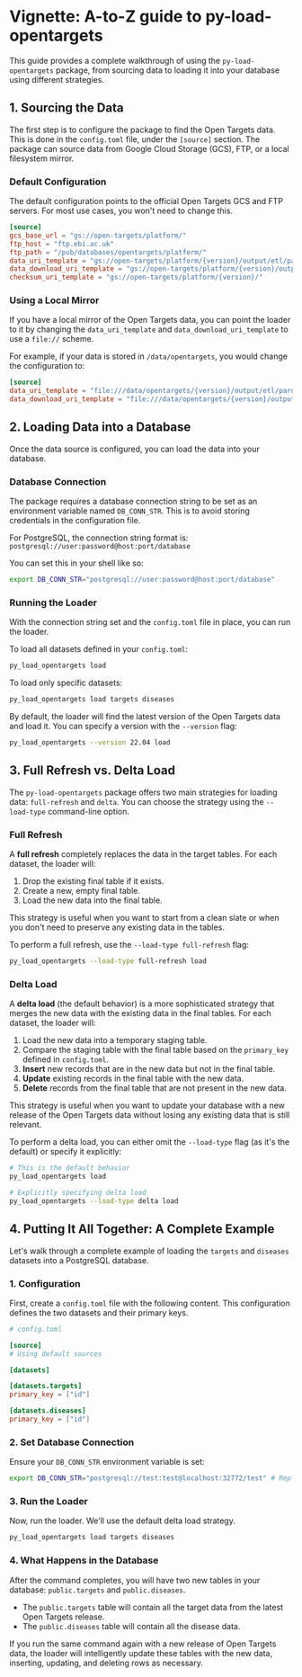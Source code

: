 # Vignette: A-to-Z guide to py-load-opentargets

This guide provides a complete walkthrough of using the `py-load-opentargets`
package, from sourcing data to loading it into your database using different
strategies.

## 1. Sourcing the Data

The first step is to configure the package to find the Open Targets data. This is
done in the `config.toml` file, under the `[source]` section. The package can
source data from Google Cloud Storage (GCS), FTP, or a local filesystem mirror.

### Default Configuration

The default configuration points to the official Open Targets GCS and FTP servers.
For most use cases, you won't need to change this.

```toml
[source]
gcs_base_url = "gs://open-targets/platform/"
ftp_host = "ftp.ebi.ac.uk"
ftp_path = "/pub/databases/opentargets/platform/"
data_uri_template = "gs://open-targets/platform/{version}/output/etl/parquet/{dataset_name}"
data_download_uri_template = "gs://open-targets/platform/{version}/output/etl/parquet/{dataset_name}"
checksum_uri_template = "gs://open-targets/platform/{version}/"
```

### Using a Local Mirror

If you have a local mirror of the Open Targets data, you can point the loader to
it by changing the `data_uri_template` and `data_download_uri_template` to use a `file://` scheme.

For example, if your data is stored in `/data/opentargets`, you would change
the configuration to:

```toml
[source]
data_uri_template = "file:///data/opentargets/{version}/output/etl/parquet/{dataset_name}"
data_download_uri_template = "file:///data/opentargets/{version}/output/etl/parquet/{dataset_name}"
```

## 2. Loading Data into a Database

Once the data source is configured, you can load the data into your database.

### Database Connection

The package requires a database connection string to be set as an environment
variable named `DB_CONN_STR`. This is to avoid storing credentials in the
configuration file.

For PostgreSQL, the connection string format is:
`postgresql://user:password@host:port/database`

You can set this in your shell like so:

```bash
export DB_CONN_STR="postgresql://user:password@host:port/database"
```

### Running the Loader

With the connection string set and the `config.toml` file in place, you can run
the loader.

To load all datasets defined in your `config.toml`:

```bash
py_load_opentargets load
```

To load only specific datasets:

```bash
py_load_opentargets load targets diseases
```

By default, the loader will find the latest version of the Open Targets data and
load it. You can specify a version with the `--version` flag:

```bash
py_load_opentargets --version 22.04 load
```

## 3. Full Refresh vs. Delta Load

The `py-load-opentargets` package offers two main strategies for loading data:
`full-refresh` and `delta`. You can choose the strategy using the `--load-type`
command-line option.

### Full Refresh

A **full refresh** completely replaces the data in the target tables. For each
dataset, the loader will:
1.  Drop the existing final table if it exists.
2.  Create a new, empty final table.
3.  Load the new data into the final table.

This strategy is useful when you want to start from a clean slate or when you
don't need to preserve any existing data in the tables.

To perform a full refresh, use the `--load-type full-refresh` flag:

```bash
py_load_opentargets --load-type full-refresh load
```

### Delta Load

A **delta load** (the default behavior) is a more sophisticated strategy that
merges the new data with the existing data in the final tables. For each dataset,
the loader will:
1.  Load the new data into a temporary staging table.
2.  Compare the staging table with the final table based on the `primary_key`
    defined in `config.toml`.
3.  **Insert** new records that are in the new data but not in the final table.
4.  **Update** existing records in the final table with the new data.
5.  **Delete** records from the final table that are not present in the new data.

This strategy is useful when you want to update your database with a new release
of the Open Targets data without losing any existing data that is still relevant.

To perform a delta load, you can either omit the `--load-type` flag (as it's the
default) or specify it explicitly:

```bash
# This is the default behavior
py_load_opentargets load

# Explicitly specifying delta load
py_load_opentargets --load-type delta load
```

## 4. Putting It All Together: A Complete Example

Let's walk through a complete example of loading the `targets` and `diseases`
datasets into a PostgreSQL database.

### 1. Configuration

First, create a `config.toml` file with the following content. This configuration
defines the two datasets and their primary keys.

```toml
# config.toml

[source]
# Using default sources

[datasets]

[datasets.targets]
primary_key = ["id"]

[datasets.diseases]
primary_key = ["id"]
```

### 2. Set Database Connection

Ensure your `DB_CONN_STR` environment variable is set:

```bash
export DB_CONN_STR="postgresql://test:test@localhost:32772/test" # Replace with your actual connection string
```

### 3. Run the Loader

Now, run the loader. We'll use the default delta load strategy.

```bash
py_load_opentargets load targets diseases
```

### 4. What Happens in the Database

After the command completes, you will have two new tables in your database:
`public.targets` and `public.diseases`.

-   The `public.targets` table will contain all the target data from the latest
    Open Targets release.
-   The `public.diseases` table will contain all the disease data.

If you run the same command again with a new release of Open Targets data, the
loader will intelligently update these tables with the new data, inserting,
updating, and deleting rows as necessary.
